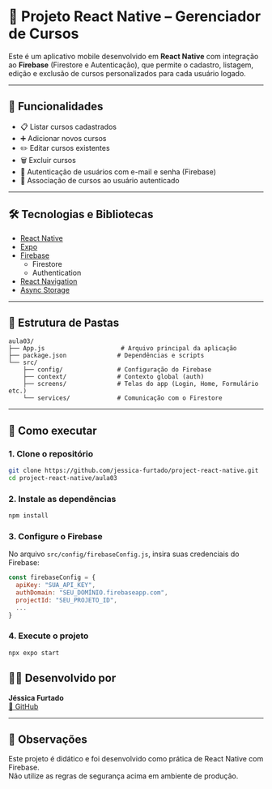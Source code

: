 # 📱 Projeto React Native – Gerenciador de Cursos

Este é um aplicativo mobile desenvolvido em **React Native** com integração ao **Firebase** (Firestore e Autenticação), que permite o cadastro, listagem, edição e exclusão de cursos personalizados para cada usuário logado.

---

## 🚀 Funcionalidades

- 📋 Listar cursos cadastrados
- ➕ Adicionar novos cursos
- ✏️ Editar cursos existentes
- 🗑️ Excluir cursos
- 🔐 Autenticação de usuários com e-mail e senha (Firebase)
- 🧠 Associação de cursos ao usuário autenticado

---

## 🛠️ Tecnologias e Bibliotecas

- [React Native](https://reactnative.dev/)
- [Expo](https://expo.dev/)
- [Firebase](https://firebase.google.com/)
  - Firestore
  - Authentication
- [React Navigation](https://reactnavigation.org/)
- [Async Storage](https://github.com/react-native-async-storage/async-storage)

---

## 📁 Estrutura de Pastas

```
aula03/
├── App.js                     # Arquivo principal da aplicação
├── package.json              # Dependências e scripts
└── src/
    ├── config/               # Configuração do Firebase
    ├── context/              # Contexto global (auth)
    ├── screens/              # Telas do app (Login, Home, Formulário etc.)
    └── services/             # Comunicação com o Firestore
```

---

## 🔧 Como executar

### 1. Clone o repositório
```bash
git clone https://github.com/jessica-furtado/project-react-native.git
cd project-react-native/aula03
```

### 2. Instale as dependências
```bash
npm install
```

### 3. Configure o Firebase

No arquivo `src/config/firebaseConfig.js`, insira suas credenciais do Firebase:

```js
const firebaseConfig = {
  apiKey: "SUA_API_KEY",
  authDomain: "SEU_DOMÍNIO.firebaseapp.com",
  projectId: "SEU_PROJETO_ID",
  ...
}
```

### 4. Execute o projeto
```bash
npx expo start
```

## 👩‍💻 Desenvolvido por

**Jéssica Furtado**  
[🔗 GitHub](https://github.com/jessica-furtado)

---

## 📌 Observações

Este projeto é didático e foi desenvolvido como prática de React Native com Firebase.  
Não utilize as regras de segurança acima em ambiente de produção.

